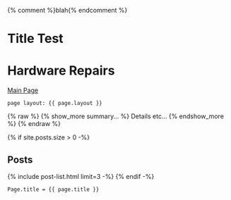 {% comment %}blah{% endcomment %}
# Title Test

# Hardware Repairs

[Main Page](Something/Whatnot)

```
page layout: {{ page.layout }} 
```

{% raw %}
{% show_more summary... %}
Details etc...
{% endshow_more %}
{% endraw %}

{% if site.posts.size > 0 -%}
## Posts

{% include post-list.html limit=3 -%}
{% endif -%}

`Page.title = {{ page.title }}`
